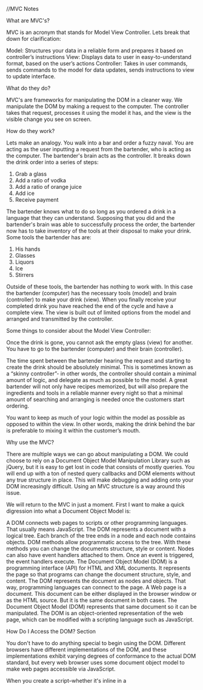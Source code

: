 //MVC Notes

What are MVC's?

MVC is an acronym that stands for Model View Controller.
Lets break that down for clarification:

Model: Structures your data in a reliable form and prepares it based on controller’s instructions
View: Displays data to user in easy-to-understand format, based on the user’s actions
Controller: Takes in user commands, sends commands to the model for data updates, sends instructions to view to update interface.

What do they do?

MVC's are frameworks for manipulating the DOM in a cleaner way. We manipulate the DOM by making a request to the computer. The controller takes that request, processes it using the model it has, and the view is the visible change you see on screen.

How do they work?

Lets make an analogy.
You walk into a bar and order a fuzzy naval.
You are acting as the user inputting a request from the bartender, who is acting as the computer.
The bartender's brain acts as the controller.
It breaks down the drink order into a series of steps:
1. Grab a glass
2. Add a ratio of vodka
3. Add a ratio of orange juice
4. Add ice
5. Receive payment

The bartender knows what to do so long as you ordered a drink in a language that they can understand. Supposing that you did and the bartender's brain was able to successfully process the order, the bartender now has to take inventory of the tools at their disposal to make your drink. Some tools the bartender has are:
1. His hands
2. Glasses
3. Liquors
4. Ice
5. Stirrers

Outside of these tools, the bartender has nothing to work with.
In this case the bartender (computer) has the necessary tools (model) and brain (controller) to make your drink (view). When you finally receive your completed drink you have reached the end of the cycle and have a complete view.
The view is built out of limited options from the model and arranged and transmitted by the controller.    

Some things to consider about the Model View Controller:

Once the drink is gone, you cannot ask the empty glass (view) for another. You have to go to the bartender (computer) and their brain (controller).  

The time spent between the bartender hearing the request and starting to create the drink should be absolutely minimal. This is sometimes known as a “skinny controller”- in other words, the controller should contain a minimal amount of logic, and delegate as much as possible to the model. A great bartender will not only have recipes memorized, but will also prepare the ingredients and tools in a reliable manner every night so that a minimal amount of searching and arranging is needed once the customers start ordering.

You want to keep as much of your logic within the model as possible as opposed to within the view. In other words, making the drink behind the bar is preferable to mixing it within the customer’s mouth.

Why use the MVC?

There are multiple ways we can go about manipulating a DOM. We could choose to rely on a Document Object Model Manipulation Library such as jQuery, but it is easy to get lost in code that consists of mostly queries. You will end up with a ton of nested query callbacks and DOM elements without any true structure in place. This will make debugging and adding onto your DOM increasingly difficult.
Using an MVC structure is a way around this issue.

We will return to the MVC in just a moment. First I want to make a quick digression into what a Document Object Model is:

A DOM connects web pages to scripts or other programming languages. That usually means JavaScript.
The DOM represents a document with a logical tree. Each branch of the tree ends in a node and each node contains objects.
DOM methods allow programmatic access to the tree. With these methods you can change the documents structure, style or content. Nodes can also have event handlers attached to them. Once an event is triggered, the event handlers execute.
The Document Object Model (DOM) is a programming interface (API) for HTML and XML documents. It represents the page so that programs can change the document structure, style, and content. The DOM represents the document as nodes and objects. That way, programming languages can connect to the page.
A Web page is a document. This document can be either displayed in the browser window or as the HTML source. But it is the same document in both cases. The Document Object Model (DOM) represents that same document so it can be manipulated. The DOM is an object-oriented representation of the web page, which can be modified with a scripting language such as JavaScript.

How Do I Access the DOM?
Section

You don't have to do anything special to begin using the DOM. Different browsers have different implementations of the DOM, and these implementations exhibit varying degrees of conformance to the actual DOM standard, but every web browser uses some document object model to make web pages accessible via JavaScript.

When you create a script–whether it's inline in a <script> element or included in the web page by means of a script loading instruction–you can immediately begin using the API for the document or window elements to manipulate the document itself or to get at the children of that document, which are the various elements in the web page. Your DOM programming may be something as simple as the following, which displays an alert message by using the alert() function from the window object, or it may use more sophisticated DOM methods to actually create new content, as in the longer example below.

This following JavaScript will display an alert when the document is loaded (and when the whole DOM is available for use):
```html
<body onload="window.alert('Welcome to my home page!');">
```
Another example. This function creates a new H1 element, adds text to that element, and then adds the H1 to the tree for this document:
```html
<html>
  <head>
    <script>
       // run this function when the document is loaded
       window.onload = function() {

         // create a couple of elements in an otherwise empty HTML page
         var heading = document.createElement("h1");
         var heading_text = document.createTextNode("Big Head!");
         heading.appendChild(heading_text);
         document.body.appendChild(heading);
      }
    </script>
  </head>
  <body>
  </body>
</html>
```

Hopefully that clarifies what a DOM is.

Okay, back to the MVC.

Not all MVC frameworks follow the formula described using the bartender analogy.
Some MVC frameworks include something other than a controller, for specific tasks. There also exist variations of MVC known as MVP (Model-View-Presenter) and MVVM (Model-View ViewModel). These different frameworks are called Design Patterns. These are words you will hear a lot when learning and using JavaScript.
Because there are so many different design patterns, MVC frameworks are commonly referred to as MV*. The * which usually is the controller can be replaced with something else.

This was an introductory guide about DOM's and MVC/MV*'s. We are just scratching the surface here.
